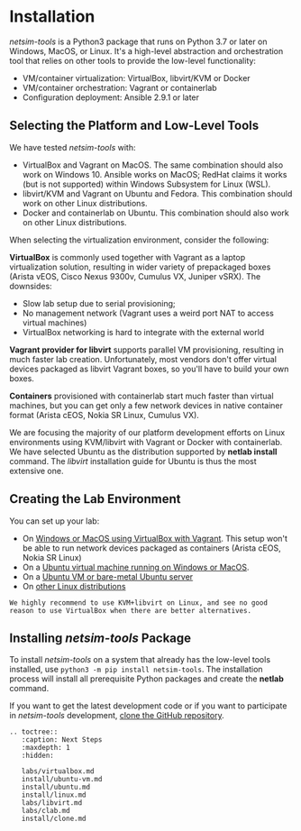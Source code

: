 # Installation

*netsim-tools* is a Python3 package that runs on Python 3.7 or later on Windows, MacOS, or Linux. It's a high-level abstraction and orchestration tool that relies on other tools to provide the low-level functionality:

* VM/container virtualization: VirtualBox, libvirt/KVM or Docker
* VM/container orchestration: Vagrant or containerlab
* Configuration deployment: Ansible 2.9.1 or later

## Selecting the Platform and Low-Level Tools

We have tested *netsim-tools* with:

* VirtualBox and Vagrant on MacOS. The same combination should also work on Windows 10. Ansible works on MacOS; RedHat claims it works (but is not supported) within Windows Subsystem for Linux (WSL).
* libvirt/KVM and Vagrant on Ubuntu and Fedora. This combination should work on other Linux distributions.
* Docker and containerlab on Ubuntu. This combination should also work on other Linux distributions.

When selecting the virtualization environment, consider the following:

**VirtualBox** is commonly used together with Vagrant as a laptop virtualization solution, resulting in wider variety of prepackaged boxes (Arista vEOS, Cisco Nexus 9300v, Cumulus VX, Juniper vSRX). The downsides: 

* Slow lab setup due to serial provisioning;
* No management network (Vagrant uses a weird port NAT to access virtual machines)
* VirtualBox networking is hard to integrate with the external world

**Vagrant provider for libvirt** supports parallel VM provisioning, resulting in much faster lab creation. Unfortunately, most vendors don't offer virtual devices packaged as libvirt Vagrant boxes, so you'll have to build your own boxes.

**Containers** provisioned with containerlab start much faster than virtual machines, but you can get only a few network devices in native container format (Arista cEOS, Nokia SR Linux, Cumulus VX).

We are focusing the majority of our platform development efforts on Linux environments using KVM/libvirt with Vagrant or Docker with containerlab. We have selected Ubuntu as the distribution supported by **netlab install** command. The *libvirt* installation guide for Ubuntu is thus the most extensive one.

## Creating the Lab Environment

You can set up your lab:

* On [Windows or MacOS using VirtualBox with Vagrant](labs/virtualbox.md). This setup won't be able to run network devices packaged as containers (Arista cEOS, Nokia SR Linux)
* On a [Ubuntu virtual machine running on Windows or MacOS](install/ubuntu-vm.md).
* On a [Ubuntu VM or bare-metal Ubuntu server](install/ubuntu.md)
* On [other Linux distributions](install/linux.md)

```{tip}
We highly recommend to use KVM+libvirt on Linux, and see no good reason to use VirtualBox when there are better alternatives.
```

## Installing *netsim-tools* Package

To install *netsim-tools* on a system that already has the low-level tools installed, use `python3 -m pip install netsim-tools`. The installation process will install all prerequisite Python packages and create the **netlab** command.

If you want to get the latest development code or if you want to participate in *netsim-tools* development, [clone the GitHub repository](install/clone.md).

```eval_rst
.. toctree::
   :caption: Next Steps
   :maxdepth: 1
   :hidden:

   labs/virtualbox.md
   install/ubuntu-vm.md
   install/ubuntu.md
   install/linux.md
   labs/libvirt.md
   labs/clab.md
   install/clone.md
```

